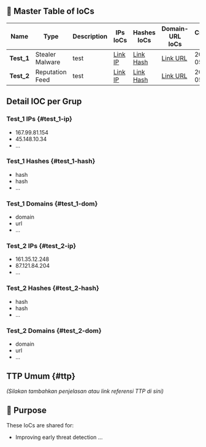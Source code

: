 ## 📘 Master Table of IoCs

| Name      | Type             | Description | IPs IoCs        | Hashes IoCs     | Domain-URL IoCs   | Created Date | Last Updated | General TTP |
|-----------|------------------|-------------|-----------------|-----------------|-------------------|--------------|--------------|-------------|
| **Test_1** | Stealer Malware  | test        | [Link IP](#test_1-ip)    | [Link Hash](#test_1-hash)   | [Link URL](#test_1-dom)  | 2025-05-28   | 2025-05-28   | [Link](#ttp) |
| **Test_2** | Reputation Feed  | test        | [Link IP](#test_2-ip)    | [Link Hash](#test_2-hash)   | [Link URL](#test_2-dom)  | 2025-05-28   | 2025-05-28   | [Link](#ttp) |

<!-- # [GENERATED] Detail IOC per Grup akan disisipkan di bawah ini -->

## Detail IOC per Grup

### Test_1 IPs {#test_1-ip}

- 167.99.81.154
- 45.148.10.34
- ...

### Test_1 Hashes {#test_1-hash}

- hash
- hash
- ...

### Test_1 Domains {#test_1-dom}

- domain
- url
- ...

### Test_2 IPs {#test_2-ip}

- 161.35.12.248
- 87.121.84.204
- ...

### Test_2 Hashes {#test_2-hash}

- hash
- hash
- ...

### Test_2 Domains {#test_2-dom}

- domain
- url
- ...

## TTP Umum {#ttp}

_(Silakan tambahkan penjelasan atau link referensi TTP di sini)_

## 🙌 Purpose
These IoCs are shared for:
- Improving early threat detection
...
